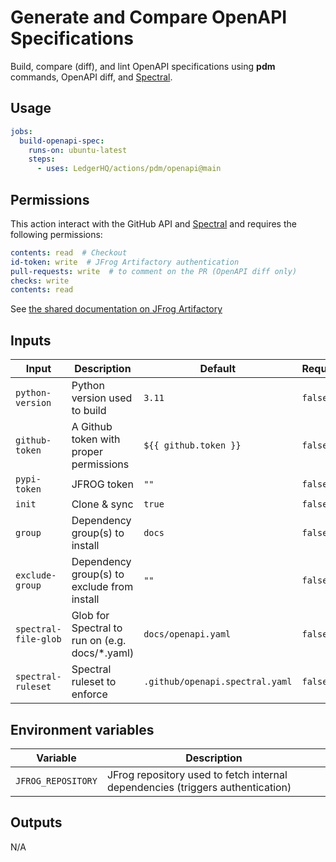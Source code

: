 # Generate and Compare OpenAPI Specifications

Build, compare (diff), and lint OpenAPI specifications using **pdm** commands, OpenAPI diff, and [Spectral](https://github.com/stoplightio/spectral).

## Usage

```yaml
jobs:
  build-openapi-spec:
    runs-on: ubuntu-latest
    steps:
      - uses: LedgerHQ/actions/pdm/openapi@main
```

## Permissions

This action interact with the GitHub API and [Spectral](https://github.com/stoplightio/spectral) and requires the following permissions:

```yaml
contents: read  # Checkout
id-token: write  # JFrog Artifactory authentication
pull-requests: write  # to comment on the PR (OpenAPI diff only)
checks: write
contents: read
```

See [the shared documentation on JFrog Artifactory](https://github.com/LedgerHQ/actions/tree/main/pdm#jfrog-artifactory)

## Inputs

| Input | Description | Default | Required |
|-------|-------------|---------|----------|
| `python-version` | Python version used to build | `3.11` | `false` |
| `github-token` | A Github token with proper permissions | `${{ github.token }}` | `false` |
| `pypi-token` | JFROG token | `""` | `false` |
| `init` | Clone & sync | `true` | `false` |
| `group` | Dependency group(s) to install | `docs` | `false` |
| `exclude-group` | Dependency group(s) to exclude from install | `""` | `false` |
| `spectral-file-glob`| Glob for Spectral to run on (e.g. docs/*.yaml) | `docs/openapi.yaml` | `false` |
| `spectral-ruleset` | Spectral ruleset to enforce  | `.github/openapi.spectral.yaml` | `false` |

## Environment variables

| Variable | Description |
|--------|-------------|
| `JFROG_REPOSITORY` | JFrog repository used to fetch internal dependencies (triggers authentication) |

## Outputs

N/A
